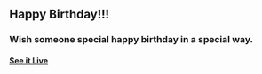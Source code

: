 ## Happy Birthday!!!

### Wish someone special happy birthday in a special way.

#### [See it Live](https://alienwolfx.github.io/happy-birthday/)
